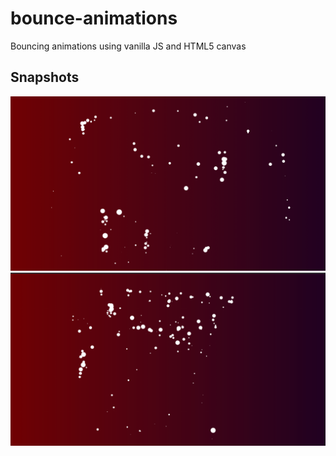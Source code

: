 # bounce-animations
Bouncing animations using vanilla JS and HTML5 canvas

## Snapshots
<img src="images/Screenshot 2021-01-08 at 12.55.11 AM.png" width="700">
<img src="images/Screenshot 2021-01-08 at 12.55.25 AM.png" width="700">
